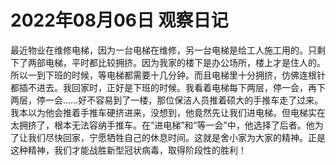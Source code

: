# 2022年08月06日 观察日记
<!--在回家的路上，我看到那位保洁人员在花坛里，他手持一个铁夹子，正在捡着花坛里的垃圾。有矿泉水瓶、罐头、纸盒……这些都是过路的人扔的。汗水一滴滴地从他的额头上滴下，落进了土里，衣服被汗水湿透了。我想：他本可以当作没看见，在空调房里休息的，但他仍然默默无闻地清理着垃圾。-->

最近物业在维修电梯，因为一台电梯在维修，另一台电梯是给工人施工用的。只剩下了两部电梯，平时都比较拥挤。因为我家的楼下是办公场所，楼上才是住人的。所以一到下班的时候，等电梯都需要十几分钟。而且电梯里十分拥挤，仿佛连根针都插不进去。我回家时，正好是下班的时候。我看着电梯每下两层，停一会，再下两层，停一会……好不容易到了一楼，那位保洁人员推着硕大的手推车走了过来。我本以为他会推着手推车硬挤进来，没想到，他竟然先让我们进电梯。但电梯实在太拥挤了，根本无法容纳手推车。在“进电梯”和“等一会”中，他选择了后者。他为了让我们尽快回家，宁愿牺牲自己的休息时间。这就是舍小家为大家的精神。正是这种精神，我们才能战胜新型冠状病毒，取得阶段性的胜利！
